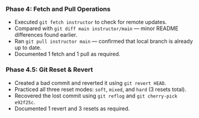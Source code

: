 ### Phase 4: Fetch and Pull Operations
- Executed `git fetch instructor` to check for remote updates.
- Compared with `git diff main instructor/main` — minor README differences found earlier.
- Ran `git pull instructor main` — confirmed that local branch is already up to date.
- Documented 1 fetch and 1 pull as required.

### Phase 4.5: Git Reset & Revert
- Created a bad commit and reverted it using `git revert HEAD`.
- Practiced all three reset modes: `soft`, `mixed`, and `hard` (3 resets total).
- Recovered the lost commit using `git reflog` and `git cherry-pick e92f25c`.
- Documented 1 revert and 3 resets as required.